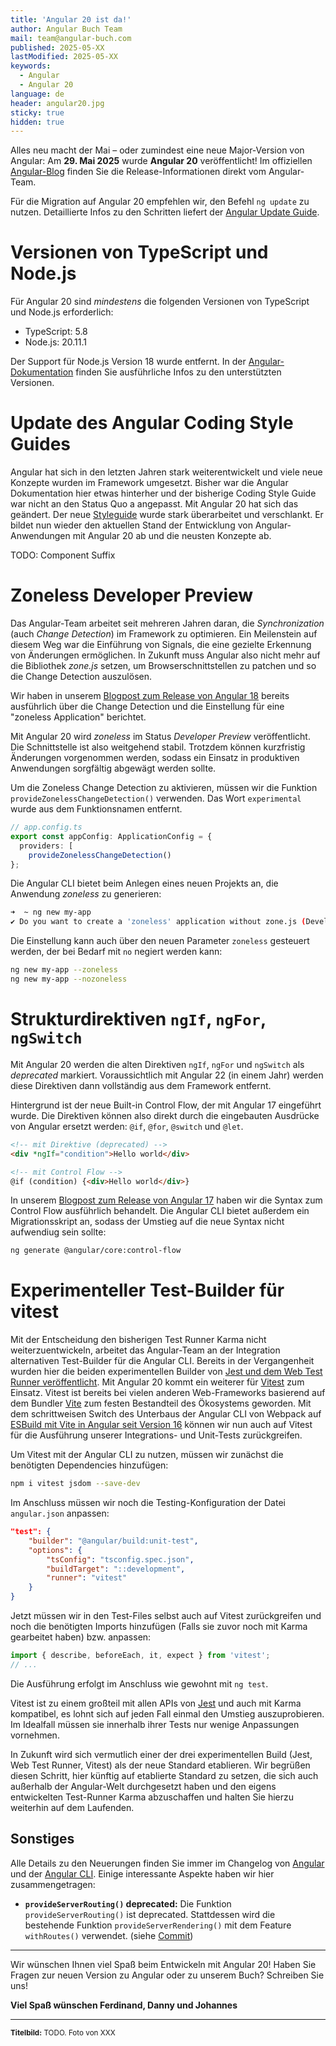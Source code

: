 ```yaml
---
title: 'Angular 20 ist da!'
author: Angular Buch Team
mail: team@angular-buch.com
published: 2025-05-XX
lastModified: 2025-05-XX
keywords:
  - Angular
  - Angular 20
language: de
header: angular20.jpg
sticky: true
hidden: true
---
```


Alles neu macht der Mai – oder zumindest eine neue Major-Version von Angular:
Am **29. Mai 2025** wurde **Angular 20** veröffentlicht! Im offiziellen [Angular-Blog](https://blog.angular.dev/announcing-angular-v20-b5c9c06cf301?gi=e634e5e11bfd) finden Sie die Release-Informationen direkt vom Angular-Team.

Für die Migration auf Angular 20 empfehlen wir, den Befehl `ng update` zu nutzen.
Detaillierte Infos zu den Schritten liefert der [Angular Update Guide](https://angular.dev/update-guide).






# Versionen von TypeScript und Node.js

Für Angular 20 sind *mindestens* die folgenden Versionen von TypeScript und Node.js erforderlich:

- TypeScript: 5.8
- Node.js: 20.11.1

Der Support für Node.js Version 18 wurde entfernt. In der [Angular-Dokumentation](https://angular.dev/reference/versions) finden Sie ausführliche Infos zu den unterstützten Versionen.


# Update des Angular Coding Style Guides

Angular hat sich in den letzten Jahren stark weiterentwickelt und viele neue Konzepte wurden im Framework umgesetzt.
Bisher war die Angular Dokumentation hier etwas hinterher und der bisherige Coding Style Guide war nicht an den Status Quo a angepasst.
Mit Angular 20 hat sich das geändert.
Der neue [Styleguide](https://angular.dev/style-guide) wurde stark überarbeitet und verschlankt.
Er bildet nun wieder den aktuellen Stand der Entwicklung von Angular-Anwendungen mit Angular 20 ab und die neusten Konzepte ab.

TODO: Component Suffix


# Zoneless Developer Preview

Das Angular-Team arbeitet seit mehreren Jahren daran, die *Synchronization* (auch *Change Detection*) im Framework zu optimieren.
Ein Meilenstein auf diesem Weg war die Einführung von Signals, die eine gezielte Erkennung von Änderungen ermöglichen.
In Zukunft muss Angular also nicht mehr auf die Bibliothek *zone.js* setzen, um Browserschnittstellen zu patchen und so die Change Detection auszulösen.

Wir haben in unserem [Blogpost zum Release von Angular 18](/blog/2024-06-angular18) bereits ausführlich über die Change Detection und die Einstellung für eine "zoneless Application" berichtet.

Mit Angular 20 wird *zoneless* im Status *Developer Preview* veröffentlicht.
Die Schnittstelle ist also weitgehend stabil. Trotzdem können kurzfristig Änderungen vorgenommen werden, sodass ein Einsatz in produktiven Anwendungen sorgfältig abgewägt werden sollte.

Um die Zoneless Change Detection zu aktivieren, müssen wir die Funktion `provideZonelessChangeDetection()` verwenden.
Das Wort `experimental` wurde aus dem Funktionsnamen entfernt.

```ts
// app.config.ts
export const appConfig: ApplicationConfig = {
  providers: [
    provideZonelessChangeDetection()
};
```

Die Angular CLI bietet beim Anlegen eines neuen Projekts an, die Anwendung *zoneless* zu generieren:

```bash
➜  ~ ng new my-app
✔ Do you want to create a 'zoneless' application without zone.js (Developer Preview)? Yes
```

Die Einstellung kann auch über den neuen Parameter `zoneless` gesteuert werden, der bei Bedarf mit `no` negiert werden kann:

```bash
ng new my-app --zoneless
ng new my-app --nozoneless
```


# Strukturdirektiven `ngIf`, `ngFor`, `ngSwitch`

Mit Angular 20 werden die alten Direktiven `ngIf`, `ngFor` und `ngSwitch` als *deprecated* markiert.
Voraussichtlich mit Angular 22 (in einem Jahr) werden diese Direktiven dann vollständig aus dem Framework entfernt.

Hintergrund ist der neue Built-in Control Flow, der mit Angular 17 eingeführt wurde.
Die Direktiven können also direkt durch die eingebauten Ausdrücke von Angular ersetzt werden: `@if`, `@for`, `@switch` und `@let`.

```html
<!-- mit Direktive (deprecated) -->
<div *ngIf="condition">Hello world</div>

<!-- mit Control Flow -->
@if (condition) {<div>Hello world</div>}
```

In unserem [Blogpost zum Release von Angular 17](/blog/2023-11-angular17#neuer-control-flow-if-for-switch) haben wir die Syntax zum Control Flow ausführlich behandelt.
Die Angular CLI bietet außerdem ein Migrationsskript an, sodass der Umstieg auf die neue Syntax nicht aufwendiug sein sollte:

```bash
ng generate @angular/core:control-flow
```


# Experimenteller Test-Builder für vitest

Mit der Entscheidung den bisherigen Test Runner Karma nicht weiterzuentwickeln, arbeitet das Angular-Team an der Integration alternativen Test-Builder für die Angular CLI.
Bereits in der Vergangenheit wurden hier die beiden experimentellen Builder von [Jest und dem Web Test Runner veröffentlicht](
https://blog.angular.dev/moving-angular-cli-to-jest-and-web-test-runner-ef85ef69ceca).
Mit Angular 20 kommt ein weiterer für [Vitest](https://vitest.dev) zum Einsatz.
Vitest ist bereits bei vielen anderen Web-Frameworks basierend auf dem Bundler [Vite](https://vite.dev) zum festen Bestandteil des Ökosystems geworden.
Mit dem schrittweisen Switch des Unterbaus der Angular CLI von Webpack auf [ESBuild mit Vite in Angular seit Version 16](/blog/2023-05-angular16#esbuild) können wir nun auch auf Vitest für die Ausführung unserer Integrations- und Unit-Tests zurückgreifen.

Um Vitest mit der Angular CLI zu nutzen, müssen wir zunächst die benötigten Dependencies hinzufügen:

```sh
npm i vitest jsdom --save-dev
```

Im Anschluss müssen wir noch die Testing-Konfiguration der Datei `angular.json` anpassen:

```json
"test": {
    "builder": "@angular/build:unit-test",
    "options": {
        "tsConfig": "tsconfig.spec.json",
        "buildTarget": "::development",
        "runner": "vitest"
    }
}
```

Jetzt müssen wir in den Test-Files selbst auch auf Vitest zurückgreifen und noch die benötigten Imports hinzufügen (Falls sie zuvor noch mit Karma gearbeitet haben) bzw. anpassen:

```ts
import { describe, beforeEach, it, expect } from 'vitest';
// ...
```

Die Ausführung erfolgt im Anschluss wie gewohnt mit `ng test`.

Vitest ist zu einem großteil mit allen APIs von [Jest](https://jestjs.io/) und auch mit Karma kompatibel, es lohnt sich auf jeden Fall einmal den Umstieg auszuprobieren.
Im Idealfall müssen sie innerhalb ihrer Tests nur wenige Anpassungen vornehmen.

In Zukunft wird sich vermutlich einer der drei experimentellen Build (Jest, Web Test Runner, Vitest) als der neue Standard etablieren.
Wir begrüßen diesen Schritt, hier künftig auf etablierte Standard zu setzen, die sich auch außerhalb der Angular-Welt durchgesetzt haben und den eigens entwickelten Test-Runner Karma abzuschaffen und halten Sie hierzu weiterhin auf dem Laufenden.

## Sonstiges

Alle Details zu den Neuerungen finden Sie immer im Changelog von [Angular](https://github.com/angular/angular/blob/main/CHANGELOG.md) und der [Angular CLI](https://github.com/angular/angular-cli/blob/main/CHANGELOG.md).
Einige interessante Aspekte haben wir hier zusammengetragen:

- **`provideServerRouting()` deprecated:** Die Funktion `provideServerRouting()` ist deprecated. Stattdessen wird die bestehende Funktion `provideServerRendering()` mit dem Feature `withRoutes()` verwendet. (siehe [Commit](https://github.com/angular/angular-cli/commit/33b9de3eb1fa596a4d5a975d05275739f2f7b8ae))



<hr>


Wir wünschen Ihnen viel Spaß beim Entwickeln mit Angular 20!
Haben Sie Fragen zur neuen Version zu Angular oder zu unserem Buch? Schreiben Sie uns!

**Viel Spaß wünschen
Ferdinand, Danny und Johannes**

<hr>

<small>**Titelbild:** TODO. Foto von XXX</small>
